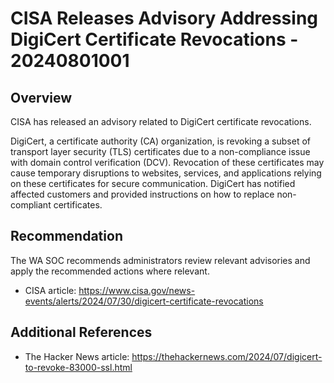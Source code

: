 # CISA Releases Advisory Addressing DigiCert Certificate Revocations - 20240801001

## Overview

CISA has released an advisory related to DigiCert certificate revocations.

DigiCert, a certificate authority (CA) organization, is revoking a subset of transport layer security (TLS) certificates due to a non-compliance issue with domain control verification (DCV). Revocation of these certificates may cause temporary disruptions to websites, services, and applications relying on these certificates for secure communication. DigiCert has notified affected customers and provided instructions on how to replace non-compliant certificates.

## Recommendation

The WA SOC recommends administrators review relevant advisories and apply the recommended actions where relevant.

- CISA article: <https://www.cisa.gov/news-events/alerts/2024/07/30/digicert-certificate-revocations>

## Additional References

- The Hacker News article: <https://thehackernews.com/2024/07/digicert-to-revoke-83000-ssl.html>

